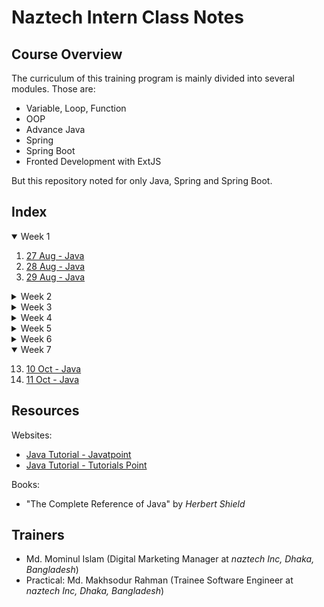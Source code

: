 # Naztech Intern Class Notes

## Course Overview

The curriculum of this training program is mainly divided into several modules. Those are:

- Variable, Loop, Function
- OOP
- Advance Java
- Spring
- Spring Boot
- Fronted Development with ExtJS

But this repository noted for only Java, Spring and Spring Boot.

## Index

<details open>
  <summary>Week 1</summary>

1. [27 Aug - Java](./class_notes/Day%2001%20-%2027%20Aug%20-%20Java/index.md)
2. [28 Aug - Java](./class_notes/Day%2002%20-%2028%20Aug%20-%20Java/index.md)
3. [29 Aug - Java](./class_notes/Day%2003%20-%2029%20Aug%20-%20Java/index.md)
</details>

<details>
  <summary>Week 2</summary>

4. [03 Sep - Java](./class_notes/Day%2004%20-%2003%20Sep%20-%20Java/index.md)
5. [04 Sep - Java](./class_notes/Day%2005%20-%2004%20Sep%20-%20Java/index.md)
6. [05 Sep - Java](./class_notes/Day%2006%20-%2005%20Sep%20-%20Java/index.md)

</details>

<details>
  <summary>Week 3</summary>

7. [12 Sep - Java](./class_notes/Day%2007%20-%2012%20Sep%20-%20Java/index.md)
8. [13 Sep - Java](./class_notes/Day%2008%20-%2013%20Sep%20-%20Java/index.md)
</details>

<details>
  <summary>Week 4</summary>

9. [19 Sep - Java](./class_notes/Day%2009%20-%2019%20Sep%20-%20Java/index.md)
10. [20 Sep - Java](./class_notes/Day%2010%20-%2020%20Sep%20-%20Java/index.md)

</details>

<details>
  <summary>Week 5</summary>

11. [26 Sep - Java](./class_notes/Day%2011%20-%2026%20Sep%20-%20Java/index.md)
12. [27 Sep - Java](./class_notes/Day%2012%20-%2027%20Sep%20-%20Java/index.md)

</details>

<details>
  <summary>Week 6</summary>

13. [03 Oct - Java](./class_notes/Day%2013%20-%2003%20Oct%20-%20Java/index.md)
14. [04 Oct - Java](./class_notes/Day%2014%20-%2004%20Oct%20-%20Java/index.md)

</details>

<details open>
  <summary>Week 7</summary>

13. [10 Oct - Java](./class_notes/Day%2015%20-%2010%20Oct%20-%20Java/index.md)
14. [11 Oct - Java](./class_notes/Day%2016%20-%2011%20Oct%20-%20Java/index.md)

</details>

## Resources

Websites:

- [Java Tutorial - Javatpoint](https://www.javatpoint.com/java-tutorial)
- [Java Tutorial - Tutorials Point](https://www.tutorialspoint.com/java/index.htm)

Books:

- "The Complete Reference of Java" by _Herbert Shield_

## Trainers

- Md. Mominul Islam (Digital Marketing Manager at _naztech Inc, Dhaka, Bangladesh_)
- Practical: Md. Makhsodur Rahman (Trainee Software Engineer at _naztech Inc, Dhaka, Bangladesh_)
